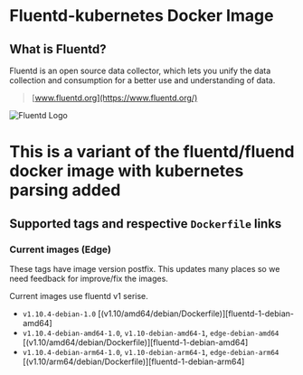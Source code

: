 Fluentd-kubernetes Docker Image
====================

## What is Fluentd?

Fluentd is an open source data collector, which lets you unify the data
collection and consumption for a better use and understanding of data.

> [www.fluentd.org](https://www.fluentd.org/)

![Fluentd Logo](https://www.fluentd.org/assets/img/miscellany/fluentd-logo.png)


# This is a variant of the fluentd/fluend docker image with kubernetes parsing added

## Supported tags and respective `Dockerfile` links

### Current images (Edge)

These tags have image version postfix. This updates many places so we need feedback for improve/fix the images.

Current images use fluentd v1 serise.


- `v1.10.4-debian-1.0`
  [(v1.10/amd64/debian/Dockerfile)][fluentd-1-debian-amd64]
- `v1.10.4-debian-amd64-1.0`, `v1.10-debian-amd64-1`, `edge-debian-amd64`
  [(v1.10/amd64/debian/Dockerfile)][fluentd-1-debian-amd64]
- `v1.10.4-debian-arm64-1.0`, `v1.10-debian-arm64-1`, `edge-debian-arm64`
  [(v1.10/arm64/debian/Dockerfile)][fluentd-1-debian-arm64]
